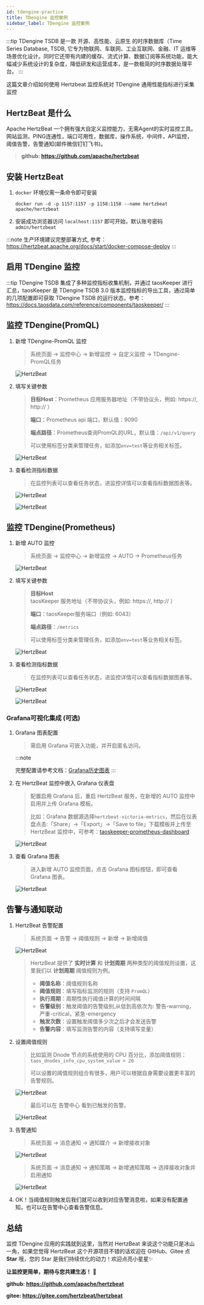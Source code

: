 ```yaml
---
id: tdengine-practice    
title: TDengine 监控案例    
sidebar_label: TDengine 监控案例
---
```


:::tip
TDengine TSDB 是一款 开源、高性能、云原生 的时序数据库（Time Series Database, TSDB, 它专为物联网、车联网、工业互联网、金融、IT 运维等场景优化设计。同时它还带有内建的缓存、流式计算、数据订阅等系统功能，能大幅减少系统设计的复杂度，降低研发和运营成本，是一款极简的时序数据处理平台。
:::

这篇文章介绍如何使用 Hertzbeat 监控系统对 TDengine 通用性能指标进行采集监控

## HertzBeat 是什么

Apache HertzBeat 一个拥有强大自定义监控能力，无需Agent的实时监控工具。网站监测，PING连通性，端口可用性，数据库，操作系统，中间件，API监控，阈值告警，告警通知(邮件微信钉钉飞书)。

> **github: <https://github.com/apache/hertzbeat>**

## 安装 HertzBeat

1. `docker` 环境仅需一条命令即可安装

   `docker run -d -p 1157:1157 -p 1158:1158 --name hertzbeat apache/hertzbeat`

2. 安装成功浏览器访问 `localhost:1157` 即可开始，默认账号密码 `admin/hertzbeat`

:::note
生产环境建议完整部署方式, 参考：<https://hertzbeat.apache.org/docs/start/docker-compose-deploy>
:::

## 启用 TDengine 监控

:::tip
TDengine TSDB 集成了多种监控指标收集机制，并通过 taosKeeper 进行汇总，taosKeeper 是 TDengine TSDB 3.0 版本监控指标的导出工具，通过简单的几项配置即可获取 TDengine TSDB 的运行状态，参考：<https://docs.taosdata.com/reference/components/taoskeeper/>
:::

## 监控 TDengine(PromQL)

1. 新增 TDengine-PromQL 监控

   > 系统页面 -> 监控中心 -> 新增监控 -> 自定义监控 -> TDengine-PromQL任务

   ![HertzBeat](/img/docs/start/tdengine_1.png)

2. 填写关键参数

   > **目标Host**：Prometheus 应用服务器地址（不带协议头，例如: https://, http:// ）
   >
   > **端口**：Prometheus api 端口，默认值：9090
   >
   > **端点路径**：Prometheus查询PromQL的URL，默认值：`/api/v1/query`
   >
   > 可以使用标签分类来管理任务，如添加`env=test`等业务相关标签。

   ![HertzBeat](/img/docs/start/tdengine_2.png)

3. 查看检测指标数据

   > 在监控列表可以查看任务状态，进监控详情可以查看指标数据图表等。

   ![HertzBeat](/img/docs/start/tdengine_3.png)

   ![HertzBeat](/img/docs/start/tdengine_4.png)

## 监控 TDengine(Prometheus)

1. 新增 AUTO 监控

   > 系统页面 -> 监控中心 -> 新增监控 -> AUTO -> Prometheus任务

   ![HertzBeat](/img/docs/start/tdengine_1_1.png)

2. 填写关键参数

   > **目标Host** taosKeeper 服务地址（不带协议头，例如: https://, http:// ）
   >
   > **端口**：taosKeeper服务端口（例如: 6043）
   >
   > **端点路径**：`/metrics`
   >
   > 可以使用标签分类来管理任务，如添加`env=test`等业务相关标签。

   ![HertzBeat](/img/docs/start/tdengine_1_2.png)

3. 查看检测指标数据

   > 在监控列表可以查看任务状态，进监控详情可以查看指标数据图表等。

   ![HertzBeat](/img/docs/start/tdengine_1_3.png)

   ![HertzBeat](/img/docs/start/tdengine_1_4.png)

### Grafana可视化集成 (可选)

1. Grafana 图表配置

   > 需启用 Grafana 可嵌入功能，并开启匿名访问。

   :::note

   完整配置请参考文档：[Grafana历史图表](https://hertzbeat.apache.org/zh-cn/docs/help/grafana_dashboard)
   :::

2. 在 HertzBeat 监控中嵌入 Grafana 仪表盘

   > 配置启用 Grafana 后，重启 HertzBeat 服务，在新增的 AUTO 监控中启用并上传 Grafana 模板。
   >
   > 比如：Grafana 数据源选择`hertzbeat-victoria-metrics`，然后在仪表盘点击:「Share」→「Export」→「Save to file」下载模板并上传至 HertzBeat 监控中，可参考：[taoskeeper-prometheus-dashboard](https://grafana.com/grafana/dashboards/15164-taoskeeper-prometheus-dashboard/)

   ![HertzBeat](/img/docs/start/tdengine_1_5.png)

3. 查看 Grafana 图表

   > 进入新增 AUTO 监控页面，点击 Grafana 图标按钮，即可查看 Grafana 图表。

   ![HertzBeat](/img/docs/start/tdengine_1_6.png)

## 告警与通知联动

1. HertzBeat 告警配置

   > 系统页面 -> 告警 -> 阈值规则 -> 新增 -> 新增阈值
   >

   ![HertzBeat](/img/docs/start/tdengine_5.png)

   > HertzBeat 提供了 **实时计算** 和 **计划周期** 两种类型的阈值规则设置，这里我们以 **计划周期** 阈值规则为例。
   >
   > - **阈值名称**：阈值规则名称
   > - **阈值规则**：填写指标监测的规则（支持 `PromQL`）
   > - **执行周期**：周期性执行阈值计算的时间间隔
   > - **告警级别**：触发阈值的告警级别,从低到高依次为: 警告-warning，严重-critical，紧急-emergency
   > - **触发次数**：设置触发阈值多少次之后才会发送告警
   > - **告警内容**：填写监测告警的内容（支持填写变量）

2. 设置阈值规则

   > 比如监测 Dnode 节点的系统使用的 CPU 百分比，添加阈值规则：`taos_dnodes_info_cpu_system_value > 20`
   >
   > 可以设置的阈值规则组合有很多，用户可以根据自身需要设置更丰富的告警规则。

   ![HertzBeat](/img/docs/start/tdengine_6.png)

   > 最后可以在 告警中心 看到已触发的告警。
   >

   ![HertzBeat](/img/docs/start/tdengine_7.png)

3. 告警通知

   > 系统页面 -> 消息通知 -> 通知媒介 -> 新增接收对象
   >

   ![HertzBeat](/img/docs/start/tdengine_8.png)

   > 系统页面 -> 消息通知 -> 通知策略 -> 新增通知策略 -> 选择接收对象并启用通知
   >

   ![HertzBeat](/img/docs/start/tdengine_9.png)

4. OK！当阈值规则触发后我们就可以收到对应告警消息啦，如果没有配置通知，也可以在告警中心查看告警信息。

## 总结

监控 TDengine 应用的实践就到这里，当然对 HertzBeat 来说这个功能只是冰山一角，如果您觉得 HertzBeat 这个开源项目不错的话欢迎在 GitHub、Gitee 点 **Star** 哦，您的 Star 是我们持续优化的动力！欢迎点亮小星星✨

**让监控更简单，期待与您共建生态！** 💝

**github: <https://github.com/apache/hertzbeat>**

**gitee: <https://gitee.com/hertzbeat/hertzbeat>**
